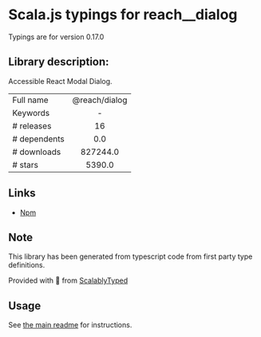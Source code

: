 
# Scala.js typings for reach__dialog

Typings are for version 0.17.0

## Library description:
Accessible React Modal Dialog.

|                    |                 |
| ------------------ | :-------------: |
| Full name          | @reach/dialog |
| Keywords           | - |
| # releases         | 16 |
| # dependents       | 0.0 |
| # downloads        | 827244.0 |
| # stars            | 5390.0 |

## Links
- [Npm](https://www.npmjs.com/package/%40reach%2Fdialog)
    


## Note
This library has been generated from typescript code from first party type definitions.

Provided with :purple_heart: from [ScalablyTyped](https://github.com/oyvindberg/ScalablyTyped)

## Usage
See [the main readme](../../readme.md) for instructions.


